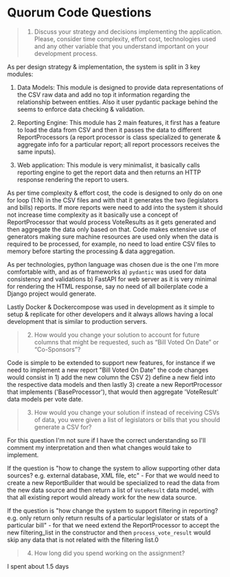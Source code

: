 # Quorum Code Questions

> 1. Discuss your strategy and decisions implementing the application. Please, consider time
complexity, effort cost, technologies used and any other variable that you understand
important on your development process.

As per design strategy & implementation, the system is split in 3 key modules:

1. Data Models: This module is designed to provide data representations of the CSV raw data and add no top it information regarding the relationship between entities. Also it user pydantic package behind the seems to enforce data checking & validation.

2. Reporting Engine: This module has 2 main features, it first has a feature to load the data from CSV and then it passes the data to different ReportProcessors (a report processor is class specialized to generate & aggregate info for a particular report; all report processors receives the same inputs).

3. Web application: This module is very minimalist, it basically calls reporting engine to get the report data and then returns an HTTP response rendering the report to users.

As per time complexity & effort cost, the code is designed to only do on one for loop (1:N) in the CSV files and with that it generates the two (legislators and bills) reports. If more reports were need to add into the system it should not increase time complexity as it basically use a concept of ReportProcessor that would process VoteResults as it gets generated and then aggregate the data only based on that. Code makes extensive use of generators making sure machine resources are used only when the data is required to be processed, for example, no need to load entire CSV files to memory before starting the processing & data aggregation.

As per technologies, python language was chosen due is the one I'm more comfortable with, and as of frameworks a) `pydantic` was used for data consistency and validations b) FastAPI for web server as it is very minimal for rendering the HTML response, say no need of all boilerplate code a Django project would generate.

Lastly Docker & Dockercompose was used in development as it simple to setup & replicate for other developers and it always allows having a local development that is similar to production servers.


> 2. How would you change your solution to account for future columns that might be
requested, such as “Bill Voted On Date” or “Co-Sponsors”?

Code is simple to be extended to support new features, for instance if we need to implement a new report "Bill Voted On Date" the code changes would consist in 1) add the new column the CSV 2) define a new field into the respective data models and then lastly 3) create a new ReportProcessor that implements ('BaseProcessor'), that would then aggregate 'VoteResult' data models per vote date.


> 3. How would you change your solution if instead of receiving CSVs of data, you were given a
list of legislators or bills that you should generate a CSV for?

For this question I'm not sure if I have the correct understanding so I'll comment my interpretation and then what changes would take to implement.

If the question is "how to change the system to allow supporting other data sources? e.g. external database, XML file, etc" - For that we would need to create a new ReportBuilder that would be specialized to read the data from the new data source and then return a list of `VoteResult` data model, with that all existing report would already work for the new data source.

If the question is "how change the system to support filtering in reporting? e.g. only return only return results of a particular legislator or stats of a particular bill" - for that we need extend the ReportProcessor to accept the new filtering_list in the constructor and then `process_vote_result` would skip any data that is not related with the filtering list.0



>4. How long did you spend working on the assignment?

I spent about 1.5 days
